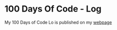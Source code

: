 # 100 Days Of Code - Log

My 100 Days of Code Lo is published on my [webpage](minortom.gitlab.io/#100-days-of-code)
